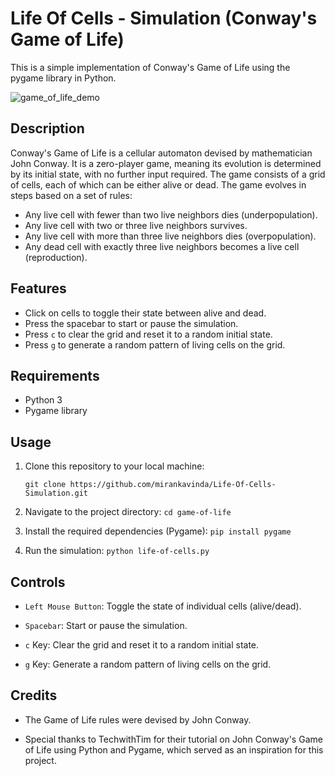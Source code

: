 # Life Of Cells - Simulation (Conway's Game of Life)

This is a simple implementation of Conway's Game of Life using the pygame library in Python.

![game_of_life_demo](https://github.com/mirankavinda/Life-Of-Cells-Simulation/assets/49610302/f6adcb0d-68a9-4cd7-a07f-ed3c4c7dbeac)

## Description

Conway's Game of Life is a cellular automaton devised by mathematician John Conway. It is a zero-player game, meaning its evolution is determined by its initial state, with no further input required. The game consists of a grid of cells, each of which can be either alive or dead. The game evolves in steps based on a set of rules:

- Any live cell with fewer than two live neighbors dies (underpopulation).
- Any live cell with two or three live neighbors survives.
- Any live cell with more than three live neighbors dies (overpopulation).
- Any dead cell with exactly three live neighbors becomes a live cell (reproduction).

## Features

- Click on cells to toggle their state between alive and dead.
- Press the spacebar to start or pause the simulation.
- Press `c` to clear the grid and reset it to a random initial state.
- Press `g` to generate a random pattern of living cells on the grid.

## Requirements

- Python 3
- Pygame library

## Usage

1. Clone this repository to your local machine:

   ```shell
   git clone https://github.com/mirankavinda/Life-Of-Cells-Simulation.git

2. Navigate to the project directory:
   `cd game-of-life`

4. Install the required dependencies (Pygame):
   `pip install pygame`

5. Run the simulation:
   `python life-of-cells.py`

## Controls

- `Left Mouse Button`: Toggle the state of individual cells (alive/dead).

- `Spacebar`: Start or pause the simulation.

- `c` Key: Clear the grid and reset it to a random initial state.

- `g` Key: Generate a random pattern of living cells on the grid.

## Credits

- The Game of Life rules were devised by John Conway.

- Special thanks to TechwithTim for their tutorial on John Conway's Game of Life using Python and Pygame, which served as an inspiration for this project.



